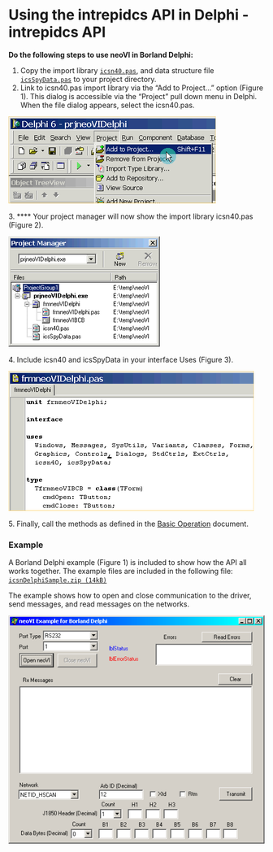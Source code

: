 # Using the intrepidcs API in Delphi - intrepidcs API

**Do the following steps to use neoVI in Borland Delphi:**

1. Copy the import library [`icsn40.pas`](https://cdn.intrepidcs.net/guides/neoVIDLL/\_downloads/0a933d291562e4924f3c9d4703a9a1ff/icsn40.txt), and data structure file [`icsSpyData.pas`](https://cdn.intrepidcs.net/guides/neoVIDLL/\_downloads/f7a31ce4e3d1568164850c479ebab147/icsSpyData.txt) to your project directory.
2. Link to icsn40.pas import library via the “Add to Project…” option (Figure 1). This dialog is accessible via the “Project” pull down menu in Delphi. When the file dialog appears, select the icsn40.pas.

![Figure 1 - Add the Link to the “icsn40.pas”](../.gitbook/assets/DelphiAddTo.gif)

3\. \*\*\*\* Your project manager will now show the import library icsn40.pas (Figure 2).

![Figure 2 - The import library “icsn40.pas” is loaded.](../.gitbook/assets/DelphiProperties.gif)

4\. Include icsn40 and icsSpyData in your interface Uses (Figure 3).

![Figure 3 - Adding to Interface Uses](../.gitbook/assets/DelphifrmneoVIDelphi.gif)

5\. Finally, call the methods as defined in the [Basic Operation](https://cdn.intrepidcs.net/guides/neoVIDLL/Basic-operation.html#basic) document.

### Example

A Borland Delphi example (Figure 1) is included to show how the API all works together. The example files are included in the following file: [`icsnDelphiSample.zip (14kB)`](https://cdn.intrepidcs.net/guides/neoVIDLL/\_downloads/43deb29626694ffd4d5145720cacdba4/icsnDelphiSample.zip)

The example shows how to open and close communication to the driver, send messages, and read messages on the networks.

![Figure 4 - The Borland Delphi Example.](../.gitbook/assets/DelphiExample.gif)
